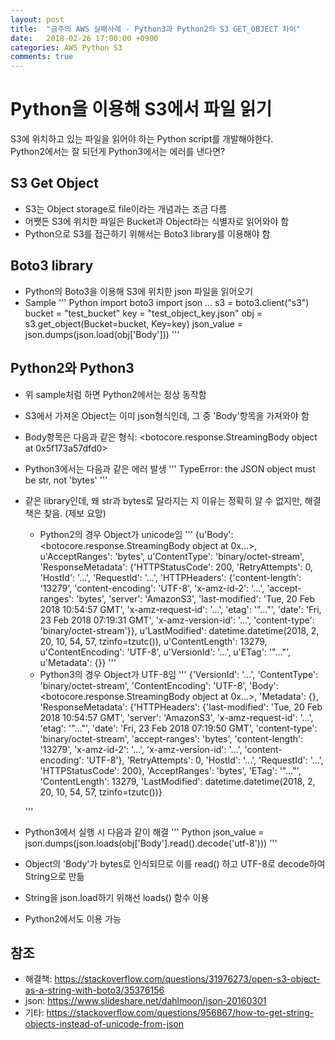 ```yaml
---
layout: post
title:  "금주의 AWS 실패사례 - Python3과 Python2의 S3 GET_OBJECT 차이"
date:   2018-02-26 17:00:00 +0900
categories: AWS Python S3
comments: true
---
```

# Python을 이용해 S3에서 파일 읽기
S3에 위치하고 있는 파일을 읽어야 하는 Python script를 개발해야한다.  
Python2에서는 잘 되던게 Python3에서는 에러를 낸다면?  

## S3 Get Object
- S3는 Object storage로 file이라는 개념과는 조금 다름
- 어쨋든 S3에 위치한 파일은 Bucket과 Object라는 식별자로 읽어와야 함
- Python으로 S3를 접근하기 위해서는 Boto3 library를 이용해야 함

## Boto3 library
- Python의 Boto3을 이용해 S3에 위치한 json 파일을 읽어오기
- Sample
''' Python
import boto3
import json
...
s3 = boto3.client("s3")
bucket = "test_bucket"
key = "test_object_key.json"
obj = s3.get_object(Bucket=bucket, Key=key)
json_value = json.dumps(json.load(obj['Body']))
'''

## Python2와 Python3
- 위 sample처럼 하면 Python2에서는 정상 동작함
- S3에서 가져온 Object는 이미 json형식인데, 그 중 'Body'항목을 가져와야 함
- Body항목은 다음과 같은 형식: <botocore.response.StreamingBody object at 0x5f173a57dfd0>
- Python3에서는 다음과 같은 에러 발생
'''
TypeError: the JSON object must be str, not 'bytes'
'''
- 같은 library인데, 왜 str과 bytes로 달라지는 지 이유는 정확히 알 수 없지만, 해결책은 찾음. (제보 요망)
  + Python2의 경우 Object가 unicode임
  '''
  {u'Body': <botocore.response.StreamingBody object at 0x...>, u'AcceptRanges': 'bytes', u'ContentType': 'binary/octet-stream', 'ResponseMetadata': {'HTTPStatusCode': 200, 'RetryAttempts': 0, 'HostId': '...', 'RequestId': '...', 'HTTPHeaders': {'content-length': '13279', 'content-encoding': 'UTF-8', 'x-amz-id-2': '...', 'accept-ranges': 'bytes', 'server': 'AmazonS3', 'last-modified': 'Tue, 20 Feb 2018 10:54:57 GMT', 'x-amz-request-id': '...', 'etag': '"..."', 'date': 'Fri, 23 Feb 2018 07:19:31 GMT', 'x-amz-version-id': '...', 'content-type': 'binary/octet-stream'}}, u'LastModified': datetime.datetime(2018, 2, 20, 10, 54, 57, tzinfo=tzutc()), u'ContentLength': 13279, u'ContentEncoding': 'UTF-8', u'VersionId': '...', u'ETag': '"..."', u'Metadata': {}}
  '''
  + Python3의 경우 Object가 UTF-8임
  '''
  {'VersionId': '...', 'ContentType': 'binary/octet-stream', 'ContentEncoding': 'UTF-8', 'Body': <botocore.response.StreamingBody object at 0x...>, 'Metadata': {}, 'ResponseMetadata': {'HTTPHeaders': {'last-modified': 'Tue, 20 Feb 2018 10:54:57 GMT', 'server': 'AmazonS3', 'x-amz-request-id': '...', 'etag': '"..."', 'date': 'Fri, 23 Feb 2018 07:19:50 GMT', 'content-type': 'binary/octet-stream', 'accept-ranges': 'bytes', 'content-length': '13279', 'x-amz-id-2': '...', 'x-amz-version-id': '...', 'content-encoding': 'UTF-8'}, 'RetryAttempts': 0, 'HostId': '...', 'RequestId': '...', 'HTTPStatusCode': 200}, 'AcceptRanges': 'bytes', 'ETag': '"..."', 'ContentLength': 13279, 'LastModified': datetime.datetime(2018, 2, 20, 10, 54, 57, tzinfo=tzutc())}

  '''
- Python3에서 실행 시 다음과 같이 해결
''' Python
json_value = json.dumps(json.loads(obj['Body'].read().decode('utf-8')))
'''
- Object의 'Body'가 bytes로 인식되므로 이를 read() 하고 UTF-8로 decode하여 String으로 만듦
- String을 json.load하기 위해선 loads() 함수 이용
- Python2에서도 이용 가능

## 참조
- 해결책: https://stackoverflow.com/questions/31976273/open-s3-object-as-a-string-with-boto3/35376156
- json: https://www.slideshare.net/dahlmoon/json-20160301
- 기타: https://stackoverflow.com/questions/956867/how-to-get-string-objects-instead-of-unicode-from-json
